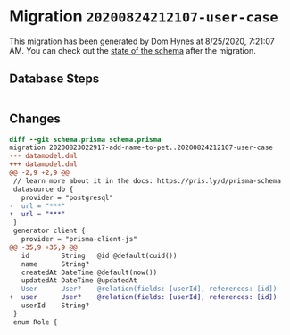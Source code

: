 # Migration `20200824212107-user-case`

This migration has been generated by Dom Hynes at 8/25/2020, 7:21:07 AM.
You can check out the [state of the schema](./schema.prisma) after the migration.

## Database Steps

```sql

```

## Changes

```diff
diff --git schema.prisma schema.prisma
migration 20200823022917-add-name-to-pet..20200824212107-user-case
--- datamodel.dml
+++ datamodel.dml
@@ -2,9 +2,9 @@
 // learn more about it in the docs: https://pris.ly/d/prisma-schema
 datasource db {
   provider = "postgresql"
-  url = "***"
+  url = "***"
 }
 generator client {
   provider = "prisma-client-js"
@@ -35,9 +35,9 @@
   id        String   @id @default(cuid())
   name      String?
   createdAt DateTime @default(now())
   updatedAt DateTime @updatedAt
-  User      User?    @relation(fields: [userId], references: [id])
+  user      User?    @relation(fields: [userId], references: [id])
   userId    String?
 }
 enum Role {
```


